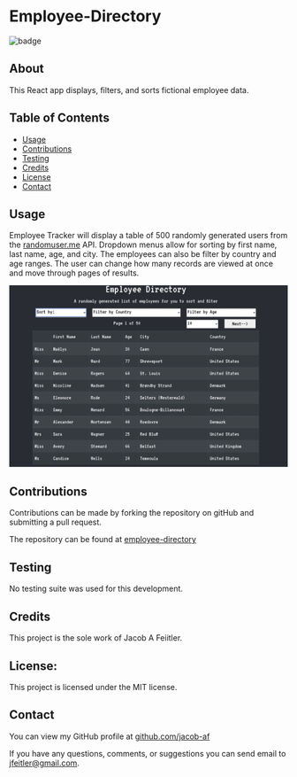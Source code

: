 # Employee-Directory

![badge](https://img.shields.io/badge/license-MIT-brightgreen)

## About

This React app displays, filters, and sorts fictional employee data.

## Table of Contents

- [Usage](#Usage)
- [Contributions](#Contributions)
- [Testing](#Testing)
- [Credits](#Credits)
- [License](#License)
- [Contact](#Contact)

## Usage

Employee Tracker will display a table of 500 randomly generated users from the [randomuser.me](https://randomuser.me/) API. Dropdown menus allow for sorting by first name, last name, age, and city. The employees can also be filter by country and age ranges. The user can change how many records are viewed at once and move through pages of results.

![landing](./screenshots/landing.png)

## Contributions

Contributions can be made by forking the repository on gitHub and submitting a pull request.

The repository can be found at [employee-directory](https://github.com/jacob-af/employee-directory)

## Testing

No testing suite was used for this development.

## Credits

This project is the sole work of Jacob A Feiitler.

## License:

This project is licensed under the MIT license.

## Contact

You can view my GitHub profile at [github.com/jacob-af](https://github.com/jacob-af)

If you have any questions, comments, or suggestions you can send email to <jfeitler@gmail.com>.
